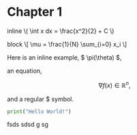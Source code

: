 # Chapter 1

inline \\( \int x dx = \frac{x^2}{2} + C \\)

block \\[ \mu = \frac{1}{N} \sum_{i=0} x_i \\]

Here is an inline example, $ \pi(\theta) $,

an equation,

$$ \nabla f(x) \in \mathbb{R}^n, $$

and a regular \$ symbol.

```python
print("Hello World!")
```

<div>fsds sdsd g  sg</div>
